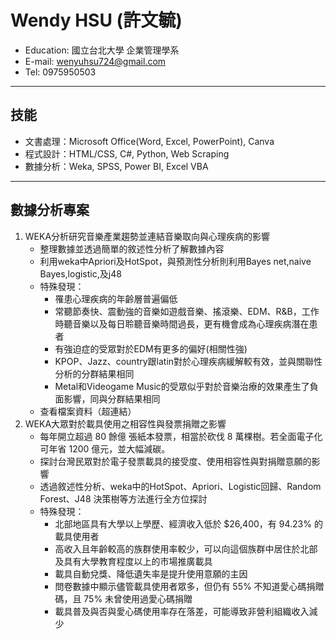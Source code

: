 # Wendy HSU (許文毓)
- Education: 國立台北大學 企業管理學系
- E-mail: wenyuhsu724@gmail.com
- Tel: 0975950503
---
## 技能
- 文書處理：Microsoft Office(Word, Excel, PowerPoint), Canva
- 程式設計：HTML/CSS, C#, Python, Web Scraping
- 數據分析：Weka, SPSS, Power BI, Excel VBA 
---
## 數據分析專案
1. WEKA分析研究音樂產業趨勢並連結音樂取向與心理疾病的影響
    - 整理數據並透過簡單的敘述性分析了解數據內容
    - 利用weka中Apriori及HotSpot，與預測性分析則利用Bayes net,naive Bayes,logistic,及j48
    - 特殊發現：
        - 罹患心理疾病的年齡層普遍偏低
        - 常聽節奏快、震動強的音樂如遊戲音樂、搖滾樂、EDM、R&B，工作時聽音樂以及每日聆聽音樂時間過長，更有機會成為心理疾病潛在患者
        - 有強迫症的受眾對於EDM有更多的偏好(相關性強)
        - KPOP、Jazz、country跟latin對於心理疾病緩解較有效，並與關聯性分析的分群結果相同
        - Metal和Videogame Music的受眾似乎對於音樂治療的效果產生了負面影響，同與分群結果相同
    - 查看檔案資料（超連結）
2. WEKA大眾對於載具使用之相容性與發票捐贈之影響
    - 每年開立超過 80 餘億 張紙本發票，相當於砍伐 8 萬棵樹。若全面電子化可年省 1200 億元，並大幅減碳。
    - 探討台灣民眾對於電子發票載具的接受度、使用相容性與對捐贈意願的影響
    - 透過敘述性分析、weka中的HotSpot、Apriori、Logistic回歸、Random Forest、J48 決策樹等方法進行全方位探討
    - 特殊發現：
        - 北部地區具有大學以上學歷、經濟收入低於 $26,400，有 94.23% 的載具使用者
        - 高收入且年齡較高的族群使用率較少，可以向這個族群中居住於北部及具有大學教育程度以上的市場推廣載具
        - 載具自動兌獎、降低遺失率是提升使用意願的主因
        - 問卷數據中顯示儘管載具使用者眾多，但仍有 55% 不知道愛心碼捐贈碼，且 75% 未曾使用過愛心碼捐贈
        - 載具普及與否與愛心碼使用率存在落差，可能導致非營利組織收入減少


